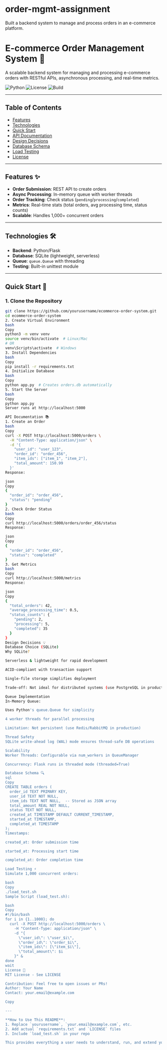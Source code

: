 # order-mgmt-assignment
Built a backend system to manage and process orders in an e-commerce platform. 

# E-commerce Order Management System 🛒

A scalable backend system for managing and processing e-commerce orders with RESTful APIs, asynchronous processing, and real-time metrics.

![Python](https://img.shields.io/badge/Python-3.9%2B-blue)
![License](https://img.shields.io/badge/License-MIT-green)
![Build](https://img.shields.io/badge/Build-Passing-success)

---

## Table of Contents
- [Features](#features-)
- [Technologies](#technologies-)
- [Quick Start](#quick-start-)
- [API Documentation](#api-documentation-)
- [Design Decisions](#design-decisions-)
- [Database Schema](#database-schema-)
- [Load Testing](#load-testing-)
- [License](#license-)

---

## Features ✨
- **Order Submission**: REST API to create orders
- **Async Processing**: In-memory queue with worker threads
- **Order Tracking**: Check status (`pending`/`processing`/`completed`)
- **Metrics**: Real-time stats (total orders, avg processing time, status counts)
- **Scalable**: Handles 1,000+ concurrent orders

---

## Technologies 🛠️
- **Backend**: Python/Flask
- **Database**: SQLite (lightweight, serverless)
- **Queue**: `queue.Queue` with threading
- **Testing**: Built-in unittest module

---

## Quick Start 🚀

### 1. Clone the Repository
```bash
git clone https://github.com/yourusername/ecommerce-order-system.git
cd ecommerce-order-system
2. Create Virtual Environment
bash
Copy
python3 -m venv venv
source venv/bin/activate  # Linux/Mac
# OR
venv\Scripts\activate  # Windows
3. Install Dependencies
bash
Copy
pip install -r requirements.txt
4. Initialize Database
bash
Copy
python app.py  # Creates orders.db automatically
5. Start the Server
bash
Copy
python app.py
Server runs at http://localhost:5000

API Documentation 📚
1. Create an Order
bash
Copy
curl -X POST http://localhost:5000/orders \
  -H "Content-Type: application/json" \
  -d '{
    "user_id": "user_123",
    "order_id": "order_456",
    "item_ids": ["item_1", "item_2"],
    "total_amount": 150.99
  }'
Response:

json
Copy
{
  "order_id": "order_456",
  "status": "pending"
}
2. Check Order Status
bash
Copy
curl http://localhost:5000/orders/order_456/status
Response:

json
Copy
{
  "order_id": "order_456",
  "status": "completed"
}
3. Get Metrics
bash
Copy
curl http://localhost:5000/metrics
Response:

json
Copy
{
  "total_orders": 42,
  "average_processing_time": 0.5,
  "status_counts": {
    "pending": 2,
    "processing": 5,
    "completed": 35
  }
}
Design Decisions 💡
Database Choice (SQLite)
Why SQLite?

Serverless & lightweight for rapid development

ACID-compliant with transaction support

Single-file storage simplifies deployment

Trade-off: Not ideal for distributed systems (use PostgreSQL in production)

Queue Implementation
In-Memory Queue:

Uses Python's queue.Queue for simplicity

4 worker threads for parallel processing

Limitation: Not persistent (use Redis/RabbitMQ in production)

Thread Safety
SQLite write-ahead log (WAL) mode ensures thread-safe DB operations

Scalability
Worker Threads: Configurable via num_workers in QueueManager

Concurrency: Flask runs in threaded mode (threaded=True)

Database Schema 🔍
sql
Copy
CREATE TABLE orders (
  order_id TEXT PRIMARY KEY,
  user_id TEXT NOT NULL,
  item_ids TEXT NOT NULL,  -- Stored as JSON array
  total_amount REAL NOT NULL,
  status TEXT NOT NULL,
  created_at TIMESTAMP DEFAULT CURRENT_TIMESTAMP,
  started_at TIMESTAMP,
  completed_at TIMESTAMP
);
Timestamps:

created_at: Order submission time

started_at: Processing start time

completed_at: Order completion time

Load Testing ⚡
Simulate 1,000 concurrent orders:

bash
Copy
./load_test.sh
Sample Script (load_test.sh):

bash
Copy
#!/bin/bash
for i in {1..1000}; do
  curl -X POST http://localhost:5000/orders \
    -H "Content-Type: application/json" \
    -d "{
      \"user_id\": \"user_$i\",
      \"order_id\": \"order_$i\",
      \"item_ids\": [\"item_$i\"],
      \"total_amount\": $i
    }" &
done
wait
License 📄
MIT License - See LICENSE

Contribution: Feel free to open issues or PRs!
Author: Your Name
Contact: your.email@example.com

Copy

---

**How to Use This README**:
1. Replace `yourusername`, `your.email@example.com`, etc.
2. Add actual `requirements.txt` and `LICENSE` files
3. Include `load_test.sh` in your repo

This provides everything a user needs to understand, run, and extend your system! 🎉
